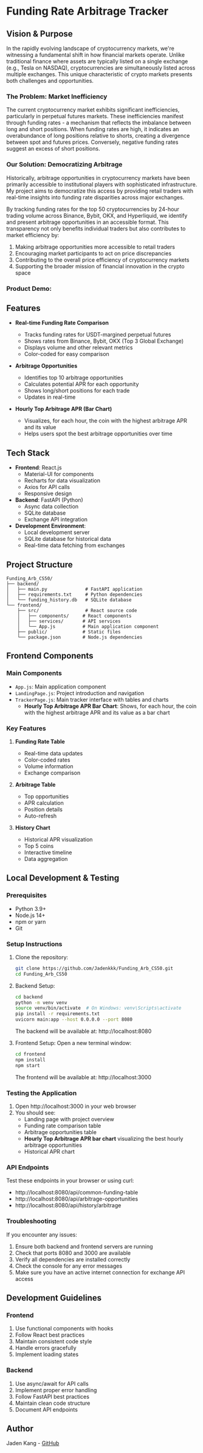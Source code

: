 # Funding Rate Arbitrage Tracker

## Vision & Purpose

In the rapidly evolving landscape of cryptocurrency markets, we're witnessing a fundamental shift in how financial markets operate. Unlike traditional finance where assets are typically listed on a single exchange (e.g., Tesla on NASDAQ), cryptocurrencies are simultaneously listed across multiple exchanges. This unique characteristic of crypto markets presents both challenges and opportunities.

### The Problem: Market Inefficiency

The current cryptocurrency market exhibits significant inefficiencies, particularly in perpetual futures markets. These inefficiencies manifest through funding rates - a mechanism that reflects the imbalance between long and short positions. When funding rates are high, it indicates an overabundance of long positions relative to shorts, creating a divergence between spot and futures prices. Conversely, negative funding rates suggest an excess of short positions.

### Our Solution: Democratizing Arbitrage

Historically, arbitrage opportunities in cryptocurrency markets have been primarily accessible to institutional players with sophisticated infrastructure. My project aims to democratize this access by providing retail traders with real-time insights into funding rate disparities across major exchanges.

By tracking funding rates for the top 50 cryptocurrencies by 24-hour trading volume across Binance, Bybit, OKX, and Hyperliquid, we identify and present arbitrage opportunities in an accessible format. This transparency not only benefits individual traders but also contributes to market efficiency by:

1. Making arbitrage opportunities more accessible to retail traders
2. Encouraging market participants to act on price discrepancies
3. Contributing to the overall price efficiency of cryptocurrency markets
4. Supporting the broader mission of financial innovation in the crypto space

### Product Demo: 

## Features

- **Real-time Funding Rate Comparison**
  - Tracks funding rates for USDT-margined perpetual futures
  - Shows rates from Binance, Bybit, OKX (Top 3 Global Exchange)
  - Displays volume and other relevant metrics
  - Color-coded for easy comparison

- **Arbitrage Opportunities**
  - Identifies top 10 arbitrage opportunities
  - Calculates potential APR for each opportunity
  - Shows long/short positions for each trade
  - Updates in real-time

- **Hourly Top Arbitrage APR (Bar Chart)**
  - Visualizes, for each hour, the coin with the highest arbitrage APR and its value
  - Helps users spot the best arbitrage opportunities over time

## Tech Stack

- **Frontend**: React.js
  - Material-UI for components
  - Recharts for data visualization
  - Axios for API calls
  - Responsive design
- **Backend**: FastAPI (Python)
  - Async data collection
  - SQLite database
  - Exchange API integration
- **Development Environment**:
  - Local development server
  - SQLite database for historical data
  - Real-time data fetching from exchanges

## Project Structure

```
Funding_Arb_CS50/
├── backend/
│   ├── main.py              # FastAPI application
│   ├── requirements.txt     # Python dependencies
│   └── funding_history.db   # SQLite database
└── frontend/
    ├── src/                 # React source code
    │   ├── components/     # React components
    │   ├── services/       # API services
    │   └── App.js          # Main application component
    ├── public/             # Static files
    └── package.json        # Node.js dependencies
```

## Frontend Components

### Main Components
- `App.js`: Main application component
- `LandingPage.js`: Project introduction and navigation
- `TrackerPage.js`: Main tracker interface with tables and charts
  - **Hourly Top Arbitrage APR Bar Chart**: Shows, for each hour, the coin with the highest arbitrage APR and its value as a bar chart

### Key Features
1. **Funding Rate Table**
   - Real-time data updates
   - Color-coded rates
   - Volume information
   - Exchange comparison

2. **Arbitrage Table**
   - Top opportunities
   - APR calculation
   - Position details
   - Auto-refresh

3. **History Chart**
   - Historical APR visualization
   - Top 5 coins
   - Interactive timeline
   - Data aggregation

## Local Development & Testing

### Prerequisites

- Python 3.9+
- Node.js 14+
- npm or yarn
- Git

### Setup Instructions

1. Clone the repository:
   ```bash
   git clone https://github.com/Jadenkkk/Funding_Arb_CS50.git
   cd Funding_Arb_CS50
   ```

2. Backend Setup:
   ```bash
   cd backend
   python -m venv venv
   source venv/bin/activate  # On Windows: venv\Scripts\activate
   pip install -r requirements.txt
   uvicorn main:app --host 0.0.0.0 --port 8080
   ```

   The backend will be available at: http://localhost:8080

3. Frontend Setup:
   Open a new terminal window:
   ```bash
   cd frontend
   npm install
   npm start
   ```

   The frontend will be available at: http://localhost:3000

### Testing the Application

1. Open http://localhost:3000 in your web browser
2. You should see:
   - Landing page with project overview
   - Funding rate comparison table
   - Arbitrage opportunities table
   - **Hourly Top Arbitrage APR bar chart** visualizing the best hourly arbitrage opportunities
   - Historical APR chart

### API Endpoints

Test these endpoints in your browser or using curl:
- http://localhost:8080/api/common-funding-table
- http://localhost:8080/api/arbitrage-opportunities
- http://localhost:8080/api/history/arbitrage

### Troubleshooting

If you encounter any issues:
1. Ensure both backend and frontend servers are running
2. Check that ports 8080 and 3000 are available
3. Verify all dependencies are installed correctly
4. Check the console for any error messages
5. Make sure you have an active internet connection for exchange API access

## Development Guidelines

### Frontend
1. Use functional components with hooks
2. Follow React best practices
3. Maintain consistent code style
4. Handle errors gracefully
5. Implement loading states

### Backend
1. Use async/await for API calls
2. Implement proper error handling
3. Follow FastAPI best practices
4. Maintain clean code structure
5. Document API endpoints

## Author

Jaden Kang - [GitHub](https://github.com/Jadenkkk) 